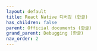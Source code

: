 ```yaml
---
layout: default
title: React Native 디버깅 (한글)
has_children: false
parent: Official documents (한글)
grand_parent: Debugging (한글)
nav_order: 2
---
```


